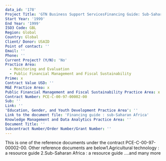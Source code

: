 ```yaml
---
data_id: '178'
Project Title: 'GTN Business Support ServicesFinancing Guide: Sub-Saharan Africa'
Start Year: '1999'
End Year: '1999'
ISO3 Code: GBL
Region: Global
Country: Global
Client/ Donor: USAID
Point of contact: ''
Email: ''
Phone: ''
Current Project? (Y/N): 'No'
Practice Area:
  - Monitoring and Evaluation
  - Public Financial Management and Fiscal Sustainability
Prime: x
Contract Value USD: ''
M&E Practice Area: x
Public Financial Management and Fiscal Sustainability Practice Area: x
Contract Number: PCE-C-00-97-00002-00
Sub: ''
Link: ''
'Education, Gender, and Youth Development Practice Area': ''
Link to the document file: 'Financing guide : sub-Saharan Africa'
Knowledge Management and Data Analytics Practice Area: ''
Document Title: ''
Subcontract Number/Order Number/Grant Number: ''
---
```

This is one of the reference documents under the contract PCE-C-00-97-00002-00. Other reference documents are below1.Agricultural technology : a resource guide 2.Sub-Saharan Africa : a resource guide ….and many more